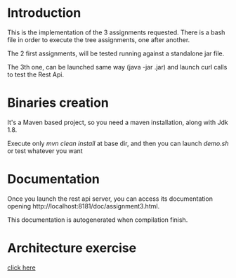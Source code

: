 # Introduction

This is the implementation of the 3 assignments requested.
There is a bash file in order to execute the tree assignments, one after another.


The 2 first assignments, will be tested running against a standalone jar file.

The 3th one, can be launched same way (java -jar <file>.jar) and launch curl calls 
 to test the Rest Api.
 
# Binaries creation

It's a Maven based project, so you need a maven installation, along with Jdk 1.8.

 Execute only _mvn clean install_ at base dir, and then you can launch _demo.sh_ or test whatever you want
 
# Documentation

Once you launch the rest api server, you can access its documentation opening
 http://localhost:8181/doc/assignment3.html.
 
 This documentation is autogenerated when compilation finish. 

# Architecture exercise

[click here](architecture.md)